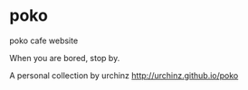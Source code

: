 # poko
poko cafe website

When you are bored, stop by.

A personal collection by urchinz
http://urchinz.github.io/poko